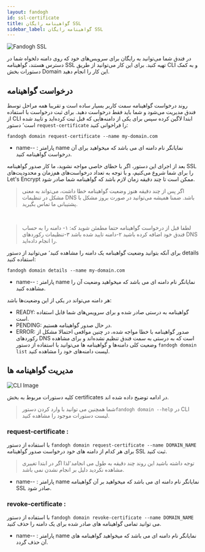 ```yaml
---
layout: fandogh
id: ssl-certificate
title: گواهینامه رایگان SSL
sidebar_label: گواهینامه رایگان SSL
---
```

![Fandogh SSL](/img/docs/ssl.png "Fandogh SSL")

در فندق شما می‌توانید به رایگان برای سرویس‌های خود که روی دامنه دلخواه شما در دسترس هستند، گواهینامه SSL تهیه کنید.
برای این کار می‌توانید از طریق CLI و به کمک دستورات بخش Domain این کار را انجام دهید.

## درخواست گواهینامه
روند درخواست گواهینامه سمت کاربر بسیار ساده است و تقریبا همه مراحل توسط فندق مدیریت می‌شود و شما باید فقط درخواست دهید.
برای ثبت درخواست با استفاده از CLI ابتدا لاگین کرده سپس برای یکی از دامنه‌هایی که قبل ثبت کرده‌اید و تایید شده‌ است٬ دستور `request-certificate` را فراخوانی کنید:
```
fandogh domain request-certificate --name my-domain.com
```
* name-- :
پارامتر name نمایانگر نام دامنه ای می باشد که میخواهید برای آن درخواست گواهینامه کنید.

بعد از اجرای این دستور، اگر با خطای خاصی مواجه نشوید، ما کار صدور گواهینامه SSL را برای شما شروع می‌کنیم، و با توجه به تعداد درخواست‌های هم‌زمان و محدودیت‌های Let's Encrypt  ممکن است تا چند دقیقه زمان لازم باشد که گواهینامه شما صادر شود.

>اگر پس از چند دقیقه هنوز وضعیت گواهینامه خطا داشت، می‌تواند به معنی مشکل در تنظیمات DNS باشد. ضمنا همیشه می‌توانید در صورت بروز مشکل با پشتیبانی ما تماس بگیرید.

<br>

> لطفا قبل از درخواست گواهینامه حتما مطمئن شوید که: ۱- دامنه را به حساب
> فندق خود اضافه کرده باشید ۲-دامنه تایید شده باشد ۳-تنظیمات رکوردهای
> DNS را انجام داده‌اید.

برای آنکه بتوانید وضعیت گواهینامه یک دامنه را مشاهده کنید٬ می‌توانید از دستور details استفاده کنید:
```
fandogh domain details --name my-domain.com
```
* name-- :
پارامتر name نمایانگر نام دامنه ای می باشد که میخواهید وضعیت آن را مشاهده کنید.

هر دامنه می‌تواند در یکی از این وضعیت‌ها باشد:
* READY: گواهینامه به درستی صادر شده و برای سرویس‌های شما قابل استفاده است.
* PENDING: در حال صدور گواهینامه هستیم.
* ERROR: صدور گواهینامه با خطا مواجه شده، در چنین مواقعی احتمالا مشکل از رکورد‌های DNS است که به درستی به سمت فندق تنظیم نشده‌اند
و برای مشاهده وضعیت کلی دامنه‌ها و گواهینامه ها می‌توانید با استفاده از دستور `fandogh domain list` لیست دامنه‌های خود را مشاهده کنید.

##  مدیریت گواهینامه ها
![ CLI Image](/img/docs/cli_image.png "CLI Image")

کلیه دستورات مربوط به بخش certificates در ادامه توضیح داده شده اند.

>شما همچنین می توانید با وارد کردن دستور`fandogh domain --help` در CLI لیست دستورات موجود را مشاهده کنید.

###  request-certificate :
با استفاده از دستور `fandogh domain request-certificate --name DOMAIN_NAME`  برای هر کدام از دامنه های خود درخواست صدور گواهینامه SSL ثبت کنید.
> توجه داشته باشید این روند چند دقیقه به طول می انجامد٬لذا اگر در ابتدا تغییری مشاهده نکردید دلیل بر انجام نشدن نمی باشد.
* name-- :
پارامتر name نمایانگر نام دامنه ای می باشد که میخواهید بر آن گواهینامه SSL صادر شود.
###  revoke-certificate :
با استفاده از دستور `fandogh domain revoke-certificate --name DOMAIN_NAME` می توانید تمامی گواهینامه های صادر شده برای یک دامنه را حذف کنید.
* name-- :
پارامتر name نمایانگر نام دامنه ای می باشد که میخواهید گواهینامه های آن حذف گردد.

